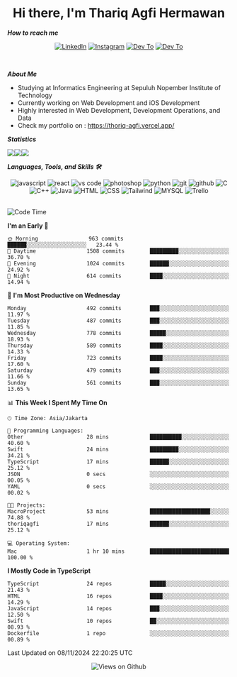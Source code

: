 <div align="center">
  <h1>Hi there, I'm Thariq Agfi Hermawan</h1>
</div>


***How to reach me***
<p align='center'>
   <a href="https://www.linkedin.com/in/thariqagfihermawan" target="_blank"><img src="https://img.shields.io/badge/LinkedIn-0077B5?style=for-the-badge&logo=linkedin&logoColor=white" alt="LinkedIn"></a>
   <a href="https://www.instagram.com/thoriqagfi" target="_blank"><img src="https://img.shields.io/badge/Instagram-E4405F?style=for-the-badge&logo=instagram&logoColor=white" alt="Instagram"></a>
   <a href="https://medium.com/@thoriq.aghfi60" target="_blank"><img src="https://img.shields.io/badge/Medium-12100E?style=for-the-badge&logo=medium&logoColor=white" alt="Dev To"></a>
   <a href="https://linktr.ee/thoriqagfi" target="_blank"><img src="https://img.shields.io/badge/linktree-1de9b6?style=for-the-badge&logo=linktree&logoColor=white" alt="Dev To"></a>
</p>

<br>

***About Me***
- Studying at Informatics Engineering at Sepuluh Nopember Institute of Technology
- Currently working on Web Development and iOS Development
- Highly interested in Web Development, Development Operations, and Data
- Check my portfolio on : https://thoriq-agfi.vercel.app/

***Statistics***

<!-- [![GitHub Streak](http://github-readme-streak-stats.herokuapp.com?user=thoriqagfi&theme=dark)](https://git.io/streak-stats) -->

<div align="center">
  <div style="display: flex;">
    <img src="http://github-readme-streak-stats.herokuapp.com?user=thoriqagfi&theme=chartreuse-dark"/>
    <img src="https://github-readme-stats.vercel.app/api/top-langs/?username=thoriqagfi&layout=compact&&theme=chartreuse-dark&langs_count=8)](https://github.com/thoriqagfi"/>
    <img src="https://github-readme-stats.vercel.app/api?username=thoriqagfi&show_icons=true&theme=chartreuse-dark"/>
  </div>
</div>

<!-- [![Top Langs](https://github-readme-stats.vercel.app/api/top-langs/?username=thoriqagfi&layout=compact&&theme=chartreuse-dark&langs_count=8)](https://github.com/thoriqagfi)
< ![Agfi's GitHub stats](https://github-readme-stats.vercel.app/api?username=thoriqagfi&show_icons=true&theme=chartreuse-dark) -->

***Languages, Tools, and Skills 🛠***

  <div align="center">
    <img src="https://img.shields.io/badge/JavaScript-F7DF1E?style=for-the-badge&logo=javascript&logoColor=black" alt="javascript" />
    <img src="https://img.shields.io/badge/React-61DAFB?style=for-the-badge&logo=react&logoColor=black" alt="react" />
    <img src="https://img.shields.io/badge/vs%20code-007ACC?style=for-the-badge&logo=visual%20studio%20code&logoColor=white" alt="vs code" />
    <img src="https://img.shields.io/badge/adobe%20photoshop-31A8FF?style=for-the-badge&logo=adobe%20photoshop&logoColor=white" alt="photoshop" />
    <img src="https://img.shields.io/badge/python-3776AB?style=for-the-badge&logo=python&logoColor=white" alt="python" />
    <img src="https://img.shields.io/badge/Git-F05032?style=for-the-badge&logo=git&logoColor=white" alt="git" />
    <img src="https://img.shields.io/badge/GitHub-100000?style=for-the-badge&logo=github&logoColor=white" alt="github" />
    <img src="https://img.shields.io/badge/c-%2300599C.svg?style=for-the-badge&logo=c&logoColor=white" alt="C" />
    <img src="https://img.shields.io/badge/c++-%2300599C.svg?style=for-the-badge&logo=c%2B%2B&logoColor=white" alt="C++" />
    <img src="https://img.shields.io/badge/Java-ED8B00?style=for-the-badge&logo=java&logoColor=white" alt="Java"/>
    <img src="https://img.shields.io/badge/HTML5-E34F26?style=for-the-badge&logo=html5&logoColor=white" alt="HTML" />
    <img src="https://img.shields.io/badge/CSS-239120?&style=for-the-badge&logo=css3&logoColor=white" alt ="CSS" />
    <img src="https://img.shields.io/badge/tailwindcss-%2338B2AC.svg?style=for-the-badge&logo=tailwind-css&logoColor=white" alt="Tailwind" />
    <img src="https://img.shields.io/badge/MySQL-00000F?style=for-the-badge&logo=mysql&logoColor=white" alt="MYSQL" />
    <img src="https://img.shields.io/badge/Trello-%23026AA7.svg?style=for-the-badge&logo=Trello&logoColor=white" alt="Trello" />
  </div><br>

<!--START_SECTION:waka-->
![Code Time](http://img.shields.io/badge/Code%20Time-993%20hrs%2040%20mins-blue)

**I'm an Early 🐤** 

```text
🌞 Morning                963 commits         ██████░░░░░░░░░░░░░░░░░░░   23.44 % 
🌆 Daytime                1508 commits        █████████░░░░░░░░░░░░░░░░   36.70 % 
🌃 Evening                1024 commits        ██████░░░░░░░░░░░░░░░░░░░   24.92 % 
🌙 Night                  614 commits         ████░░░░░░░░░░░░░░░░░░░░░   14.94 % 
```
📅 **I'm Most Productive on Wednesday** 

```text
Monday                   492 commits         ███░░░░░░░░░░░░░░░░░░░░░░   11.97 % 
Tuesday                  487 commits         ███░░░░░░░░░░░░░░░░░░░░░░   11.85 % 
Wednesday                778 commits         █████░░░░░░░░░░░░░░░░░░░░   18.93 % 
Thursday                 589 commits         ████░░░░░░░░░░░░░░░░░░░░░   14.33 % 
Friday                   723 commits         ████░░░░░░░░░░░░░░░░░░░░░   17.60 % 
Saturday                 479 commits         ███░░░░░░░░░░░░░░░░░░░░░░   11.66 % 
Sunday                   561 commits         ███░░░░░░░░░░░░░░░░░░░░░░   13.65 % 
```


📊 **This Week I Spent My Time On** 

```text
🕑︎ Time Zone: Asia/Jakarta

💬 Programming Languages: 
Other                    28 mins             ██████████░░░░░░░░░░░░░░░   40.60 % 
Swift                    24 mins             █████████░░░░░░░░░░░░░░░░   34.21 % 
TypeScript               17 mins             ██████░░░░░░░░░░░░░░░░░░░   25.12 % 
JSON                     0 secs              ░░░░░░░░░░░░░░░░░░░░░░░░░   00.05 % 
YAML                     0 secs              ░░░░░░░░░░░░░░░░░░░░░░░░░   00.02 % 

🐱‍💻 Projects: 
MacroProject             53 mins             ███████████████████░░░░░░   74.88 % 
thoriqagfi               17 mins             ██████░░░░░░░░░░░░░░░░░░░   25.12 % 

💻 Operating System: 
Mac                      1 hr 10 mins        █████████████████████████   100.00 % 
```

**I Mostly Code in TypeScript** 

```text
TypeScript               24 repos            █████░░░░░░░░░░░░░░░░░░░░   21.43 % 
HTML                     16 repos            ████░░░░░░░░░░░░░░░░░░░░░   14.29 % 
JavaScript               14 repos            ███░░░░░░░░░░░░░░░░░░░░░░   12.50 % 
Swift                    10 repos            ██░░░░░░░░░░░░░░░░░░░░░░░   08.93 % 
Dockerfile               1 repo              ░░░░░░░░░░░░░░░░░░░░░░░░░   00.89 % 
```




 Last Updated on 08/11/2024 22:20:25 UTC
<!--END_SECTION:waka-->

<div align="center">
<img src="https://komarev.com/ghpvc/?username=thoriqagfi&color=blue" alt="Views on Github" />
</div>
